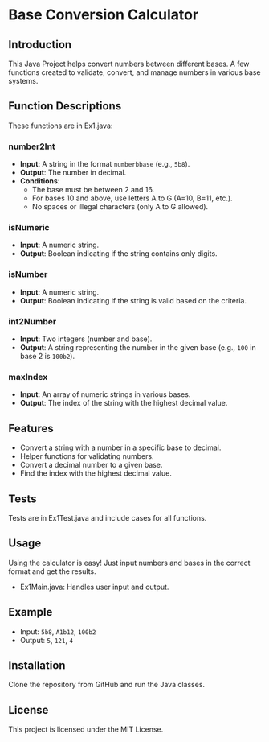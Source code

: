 # Base Conversion Calculator

## Introduction
This Java Project helps convert numbers between different bases. A few functions created to validate, convert, and manage numbers in various base systems.

## Function Descriptions
These functions are in Ex1.java:

### number2Int
- **Input**: A string in the format `numberbbase` (e.g., `5b8`).
- **Output**: The number in decimal.
- **Conditions**:
  - The base must be between 2 and 16.
  - For bases 10 and above, use letters A to G (A=10, B=11, etc.).
  - No spaces or illegal characters (only A to G allowed).

### isNumeric
- **Input**: A numeric string.
- **Output**: Boolean indicating if the string contains only digits.

### isNumber
- **Input**: A numeric string.
- **Output**: Boolean indicating if the string is valid based on the criteria.

### int2Number
- **Input**: Two integers (number and base).
- **Output**: A string representing the number in the given base (e.g., `100` in base 2 is `100b2`).

### maxIndex
- **Input**: An array of numeric strings in various bases.
- **Output**: The index of the string with the highest decimal value.

## Features
- Convert a string with a number in a specific base to decimal.
- Helper functions for validating numbers.
- Convert a decimal number to a given base.
- Find the index with the highest decimal value.

## Tests
Tests are in Ex1Test.java and include cases for all functions.

## Usage
Using the calculator is easy! Just input numbers and bases in the correct format and get the results.
- Ex1Main.java: Handles user input and output.

## Example
- Input: `5b8`, `A1b12`, `100b2`
- Output: `5`, `121`, `4`

## Installation
Clone the repository from GitHub and run the Java classes.

## License
This project is licensed under the MIT License.
